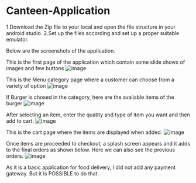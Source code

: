 # Canteen-Application
1.Download the Zip file to your local and open the file structure in your android studio.
2.Set up the files according and set up a proper suitable emulator.


Below are the screenshots of the application.

This is the first page of the application which contain some slide shows of images and few buttons
![image](https://user-images.githubusercontent.com/48374371/158770899-d79b19f3-2431-4194-89ea-d78c7339a532.png)

This is the Menu category page where a customer can choose from a variety of option
![image](https://user-images.githubusercontent.com/48374371/158771069-1aac7906-e781-4629-8ef6-d65ebf8c5bd8.png)

If Burger is chosed in the category, here are the available items of the burger
![image](https://user-images.githubusercontent.com/48374371/158771176-228966bb-2809-4ddf-a748-bd028ca0faa4.png)

After selecting an item, enter the quatity and type of item you want and then add to cart.
![image](https://user-images.githubusercontent.com/48374371/158771285-18c507e3-ff9c-4b01-b830-9ba7581b6455.png)

This is the cart page where the items are displayed when added.
![image](https://user-images.githubusercontent.com/48374371/158771651-84a6ed8c-ba7b-47fc-999d-f4d875b52aa7.png)

Once items are proceeded to checkout, a splash screen appears and it adds to the final orders as shown below. Here we can also see the previous orders.
![image](https://user-images.githubusercontent.com/48374371/158772296-20cc3c8e-4b14-4423-a669-0332e46a919f.png)

As it is a basic application for food delivery, I did not add any payment gateway. But it is POSSIBLE to do that.
